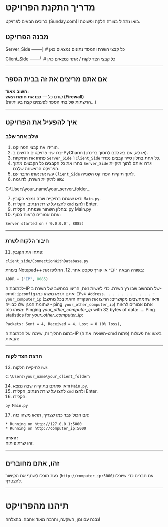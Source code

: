 
# מדריך התקנת הפרויקט  
ברוכים הבאים לפרויקט (Sunday.com)! בואו נתחיל בצורה חלקה ופשוטה.

## מבנה הפרויקט
Server_Side ───┤ # כל קבצי השרת והמסד נתונים נמצאים כאן

Client_Side ───┘ # כל קבצי הצד לקוח / אתר נמצאים כאן


---

## אם אתם מריצים את זה בבית הספר

**חשוב מאוד:**  
קודם כל — **כבו את חומת האש (Firewall)**  
(הרשתות של בתי הספר לפעמים קצת בעייתיות...)

---

## איך להפעיל את הפרויקט

### שלב אחר שלב

1. הורידו את קבצי הפרויקט.
2. צרו שני פרויקטים חדשים ב-PyCharm (או לא, אם בא לכם לחסוך בזיכרון).
3. פתחו את התיקיות `Server_Side` ו־`Client_Side` כל אחת בחלון סייר קבצים נפרד.
4. בחרו את כל הקבצים כל הקבצים מתוך `Server_Side` וגררו אותם לתוך תיקיית הפרויקט הראשונה שלכם.
5. עשו את אותו הדבר עם `Client_Side` לתוך תיקיית הפרויקט השנייה.
6. גשו לתיקיית השרת, לדוגמה:

C:\Users\your_name\your_server_folder\...

7. ודאו שאתם בתיקייה שבה נמצא הקובץ `Main.py`.
8. לחצו על שורת הנתיב, הקלידו `cmd` ולחצו Enter.
9. בחלון השחור שנפתח, הקלידו:
py Main.py
10. אתם אמורים לראות בסוף:
 ```
 Server started on ('0.0.0.0', 8085)
 ```

---

### חיבור הלקוח לשרת

11. פתחו את הקובץ:
 ```
 client_side/ConnectionWithDatabase.py
 ```
 בעזרת Notepad++ או עורך טקסט אחר.
12. החליפו את `"IP"` בשורה הבאה:
 ```python
 ADDR = ("IP", 8085)
 ```
 לכתובת ה-IP של המחשב שבו רץ השרת.
 כדי לעשות זאת, הריצו במחשב של השרת ב-cmd: 
 ```ipconfig```
 אתם תראו משהו כמו: ```IPv4 Address. . . . . . . . . . . : your_computer_ip```
(ודאו שהמחשבים מקושרים: הריצו את הפקודה הזאת בכל מחשב שחומת המגן שלו כבוייה - ping``` your_other_computer_ip```)
אתם אמורים לראות משהו כזה:
Pinging *your_other_computer_ip* with 32 bytes of data:
....
Ping statistics for *your_other_computer_ip*:

    Packets: Sent = 4, Received = 4, Lost = 0 (0% loss),
 
בתום תהליך זה, שימרו על הכתובת ה-IP (השאירו את ה-cmd פתוח)
ביצעו את פעולות הבאות:

---

### הרצת הצד לקוח

13. גשו לתיקיית הלקוח:
 ```
 C:\Users\your_name\your_client_folder\
 ```
14. ודאו שאתם בתיקייה שבה נמצא `Main.py`.
15. לחצו על שורת הנתיב, הקלידו `cmd` ולחצו Enter.
16. הקלידו:
 ```
 py Main.py
 ```
17. אם הכול עבד כמו שצריך, תראו משהו כזה:
 ```
 * Running on http://127.0.0.1:5000
 * Running on http://computer_ip:5000
 ```

**הערה:**  
זהו שרת פיתוח. 

---

## זהו, אתם מחוברים

כעת תוכלו לשתף את הקישור (`http://computer_ip:5000`) עם חברים כדי שיוכלו להצטרף.

---

# תיהנו מהפרויקט  
נבנה עם זמן, השקעה, והרבה מאוד אהבה. בהצלחה!
